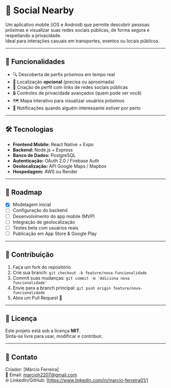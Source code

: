 # 📱 Social Nearby

Um aplicativo mobile (iOS e Android) que permite descobrir pessoas próximas e visualizar suas redes sociais públicas, de forma segura e respeitando a privacidade.  
Ideal para interações casuais em transportes, eventos ou locais públicos.  

---

## 🚀 Funcionalidades

- 🔍 Descoberta de perfis próximos em tempo real  
- 📍 Localização **opcional** (precisa ou aproximada)  
- 👤 Criação de perfil com links de redes sociais públicas  
- 🔒 Controles de privacidade avançados (quem pode ver você)  
- 🗺️ Mapa interativo para visualizar usuários próximos  
- 📲 Notificações quando alguém interessante estiver por perto  

---

## 🛠️ Tecnologias

- **Frontend Mobile:** React Native + Expo  
- **Backend:** Node.js + Express  
- **Banco de Dados:** PostgreSQL  
- **Autenticação:** OAuth 2.0 / Firebase Auth  
- **Geolocalização:** API Google Maps / Mapbox  
- **Hospedagem:** AWS ou Render  

---

## 📅 Roadmap

- [x] Modelagem inicial  
- [ ] Configuração do backend  
- [ ] Desenvolvimento do app mobile (MVP)  
- [ ] Integração de geolocalização  
- [ ] Testes beta com usuários reais  
- [ ] Publicação em App Store & Google Play  

---

## 👥 Contribuição

1. Faça um fork do repositório  
2. Crie sua branch: `git checkout -b feature/nova-funcionalidade`  
3. Commit suas mudanças: `git commit -m 'Adiciona nova funcionalidade'`  
4. Envie para a branch principal: `git push origin feature/nova-funcionalidade`  
5. Abra um Pull Request 🚀  

---

## 📜 Licença

Este projeto está sob a licença **MIT**.  
Sinta-se livre para usar, modificar e contribuir.  

---

## 📧 Contato

Criador: [Márcio Ferreira]  
📩 Email: marcioh2207@gmail.com  
🌐 LinkedIn/GitHub: [https://www.linkedin.com/in/marcio-ferreira01/]
